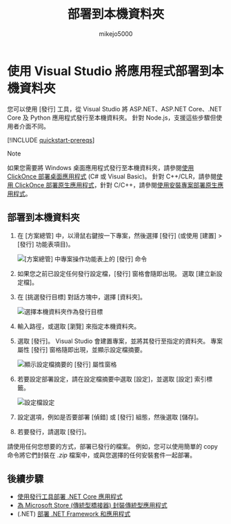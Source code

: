 ﻿---
title: 部署到本機資料夾
ms.date: 01/29/2019
ms.topic: quickstart
helpviewer_keywords:
- deployment, local folder
ms.assetid: adb461c4-812a-4b8c-b2ab-96002379f6a9
author: mikejo5000
ms.author: mikejo
manager: jillfra
ms.workload:
- multiple
ms.openlocfilehash: 5335221c1234a48d093658bc06ad4cc7611f4d44
ms.sourcegitcommit: 08fc78516f1107b83f46e2401888df4868bb1e40
ms.translationtype: HT
ms.contentlocale: zh-TW
ms.lasthandoff: 05/15/2019
ms.locfileid: "65679284"
---
# <a name="deploy-an-app-to-a-local-folder-using-visual-studio"></a>使用 Visual Studio 將應用程式部署到本機資料夾

您可以使用 [發行] 工具，從 Visual Studio 將 ASP.NET、ASP.NET Core、.NET Core 及 Python 應用程式發行至本機資料夾。 針對 Node.js，支援這些步驟但使用者介面不同。

[!INCLUDE [quickstart-prereqs](includes/quickstart-prereqs.md)]

> [!NOTE]
> 如果您需要將 Windows 桌面應用程式發行至本機資料夾，請參閱[使用 ClickOnce 部署桌面應用程式](how-to-publish-a-clickonce-application-using-the-publish-wizard.md) (C# 或 Visual Basic)。 針對 C++/CLR，請參閱[使用 ClickOnce 部署原生應用程式](/cpp/ide/clickonce-deployment-for-visual-cpp-applications)，針對 C/C++，請參閱[使用安裝專案部署原生應用程式](/cpp/ide/walkthrough-deploying-a-visual-cpp-application-by-using-a-setup-project)。

## <a name="deploy-to-a-local-folder"></a>部署到本機資料夾

1. 在 [方案總管] 中，以滑鼠右鍵按一下專案，然後選擇 [發行] (或使用 [建置] > [發行] 功能表項目)。

    ![[方案總管] 中專案操作功能表上的 [發行] 命令](../deployment/media/quickstart-publish.png "選擇 [發行]")

1. 如果您之前已設定任何發行設定檔，[發行] 窗格會隨即出現。 選取 [建立新設定檔]。

1. 在 [挑選發行目標] 對話方塊中，選擇 [資料夾]。

    ![選擇本機資料夾作為發行目標](../deployment/media/quickstart-publish-folder.png "選擇 [資料夾]")

1. 輸入路徑，或選取 [瀏覽] 來指定本機資料夾。

1. 選取 [發行]。 Visual Studio 會建置專案，並將其發行至指定的資料夾。 專案屬性 [發行] 窗格隨即出現，並顯示設定檔摘要。

    ![顯示設定檔摘要的 [發行] 屬性窗格](../deployment/media/quickstart-publish-folder-summary.png)

1. 若要設定部署設定，請在設定檔摘要中選取 [設定]，並選取 [設定] 索引標籤。

    ![設定檔設定](../deployment/media/quickstart-profile-settings.png "設定檔設定")

1. 設定選項，例如是否要部署 [偵錯] 或 [發行] 組態，然後選取 [儲存]。

1. 若要發行，請選取 [發行]。

請使用任何您想要的方式，部署已發行的檔案。 例如，您可以使用簡單的 copy 命令將它們封裝在 *.zip* 檔案中，或與您選擇的任何安裝套件一起部署。

## <a name="next-steps"></a>後續步驟

- [使用發行工具部署 .NET Core 應用程式](/dotnet/core/deploying/deploy-with-vs?toc=/visualstudio/deployment/toc.json&bc=/visualstudio/deployment/_breadcrumb/toc.json)
- [為 Microsoft Store (傳統型橋接器) 封裝傳統型應用程式](/windows/uwp/porting/desktop-to-uwp-packaging-dot-net?toc=/visualstudio/deployment/toc.json&bc=/visualstudio/deployment/_breadcrumb/toc.json)
- (.NET) [部署 .NET Framework 和應用程式](/dotnet/framework/deployment/)
